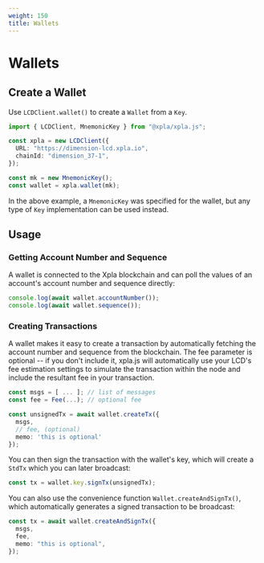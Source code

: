 ```yaml
---
weight: 150
title: Wallets
---
```


# Wallets

## Create a Wallet

Use `LCDClient.wallet()` to create a `Wallet` from a `Key`.

```ts
import { LCDClient, MnemonicKey } from "@xpla/xpla.js";

const xpla = new LCDClient({
  URL: "https://dimension-lcd.xpla.io",
  chainId: "dimension_37-1",
});

const mk = new MnemonicKey();
const wallet = xpla.wallet(mk);
```

In the above example, a `MnemonicKey` was specified for the wallet, but any type of `Key` implementation can be used instead.

## Usage

### Getting Account Number and Sequence

A wallet is connected to the Xpla blockchain and can poll the values of an account's account number and sequence directly:

```ts
console.log(await wallet.accountNumber());
console.log(await wallet.sequence());
```

### Creating Transactions

A wallet makes it easy to create a transaction by automatically fetching the account number and sequence from the blockchain. The fee parameter is optional -- if you don't include it, xpla.js will automatically use your LCD's fee estimation settings to simulate the transaction within the node and include the resultant fee in your transaction.

```ts
const msgs = [ ... ]; // list of messages
const fee = Fee(...); // optional fee

const unsignedTx = await wallet.createTx({
  msgs,
  // fee, (optional)
  memo: 'this is optional'
});
```

You can then sign the transaction with the wallet's key, which will create a `StdTx` which you can later broadcast:

```ts
const tx = wallet.key.signTx(unsignedTx);
```

You can also use the convenience function `Wallet.createAndSignTx()`, which automatically generates a signed transaction to be broadcast:

```ts
const tx = await wallet.createAndSignTx({
  msgs,
  fee,
  memo: "this is optional",
});
```
